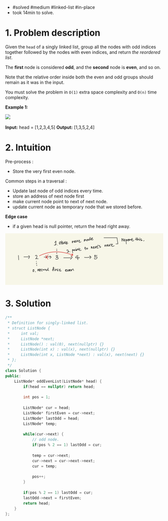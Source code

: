 
- #solved #medium #linked-list #in-place
- took 14min to solve.
# 1. Problem description

Given the `head` of a singly linked list, group all the nodes with odd indices together followed by the nodes with even indices, and return _the reordered list_.

The **first** node is considered **odd**, and the **second** node is **even**, and so on.

Note that the relative order inside both the even and odd groups should remain as it was in the input.

You must solve the problem in `O(1)` extra space complexity and `O(n)` time complexity.

**Example 1:**

![](https://assets.leetcode.com/uploads/2021/03/10/oddeven-linked-list.jpg)

**Input:** head = [1,2,3,4,5]
**Output:** [1,3,5,2,4]


# 2. Intuition

Pre-process :
- Store the very first even node.

Common steps in a traversal :
- Update last node of odd indices every time.
- store an address of next node first
- make current node point to next of next node.
- update current node as temporary node that we stored before.

**Edge case**
- if a given head is null pointer, return the head right away.

![](../../../../images/Pasted%20image%2020240206121207.png)


# 3. Solution
```cpp
/**
 * Definition for singly-linked list.
 * struct ListNode {
 *     int val;
 *     ListNode *next;
 *     ListNode() : val(0), next(nullptr) {}
 *     ListNode(int x) : val(x), next(nullptr) {}
 *     ListNode(int x, ListNode *next) : val(x), next(next) {}
 * };
 */
class Solution {
public:
    ListNode* oddEvenList(ListNode* head) {
        if(head == nullptr) return head;

        int pos = 1;
        
        ListNode* cur = head;
        ListNode* firstEven = cur->next;
        ListNode* lastOdd = head;
        ListNode* temp;

        while(cur->next) {
            // odd node.
            if(pos % 2 == 1) lastOdd = cur;

            temp = cur->next;
            cur->next = cur->next->next;
            cur = temp;

            pos++;
        }

        if(pos % 2 == 1) lastOdd = cur;
        lastOdd->next = firstEven;
        return head;
    }
};
```

